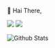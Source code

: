 👋 Hai There,

<a href="https://telegram.me/BX_Botz"><img src="https://img.shields.io/badge/Telegram-%20Channel%20-blue.svg?logo=telegram&logoColor=FF3333"></a>
<a href="https://telegram.me/BXSupport"><img src="https://img.shields.io/badge/Telegram-%20Group%20-blu.svg?logo=telegram&logoColor=FF3333"></a>

![Github Stats](https://github-readme-stats.vercel.app/api?username=BXBotz&show_icons=true&title_color=fff&icon_color=79ff97&text_color=9f9f9f&bg_color=151515)
